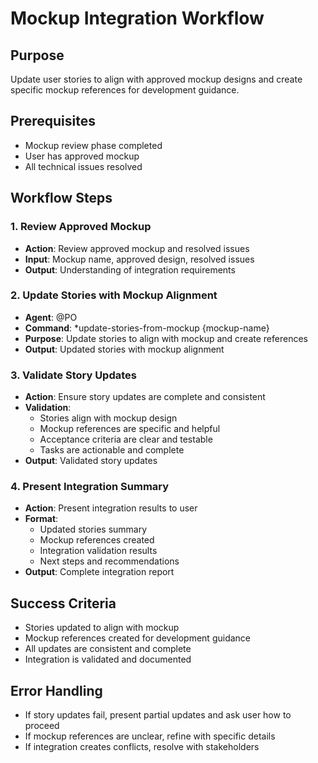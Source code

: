 # Mockup Integration Workflow

## Purpose
Update user stories to align with approved mockup designs and create specific mockup references for development guidance.

## Prerequisites
- Mockup review phase completed
- User has approved mockup
- All technical issues resolved

## Workflow Steps

### 1. Review Approved Mockup
- **Action**: Review approved mockup and resolved issues
- **Input**: Mockup name, approved design, resolved issues
- **Output**: Understanding of integration requirements

### 2. Update Stories with Mockup Alignment
- **Agent**: @PO
- **Command**: *update-stories-from-mockup {mockup-name}
- **Purpose**: Update stories to align with mockup and create references
- **Output**: Updated stories with mockup alignment

### 3. Validate Story Updates
- **Action**: Ensure story updates are complete and consistent
- **Validation**:
  - Stories align with mockup design
  - Mockup references are specific and helpful
  - Acceptance criteria are clear and testable
  - Tasks are actionable and complete
- **Output**: Validated story updates

### 4. Present Integration Summary
- **Action**: Present integration results to user
- **Format**:
  - Updated stories summary
  - Mockup references created
  - Integration validation results
  - Next steps and recommendations
- **Output**: Complete integration report

## Success Criteria
- Stories updated to align with mockup
- Mockup references created for development guidance
- All updates are consistent and complete
- Integration is validated and documented

## Error Handling
- If story updates fail, present partial updates and ask user how to proceed
- If mockup references are unclear, refine with specific details
- If integration creates conflicts, resolve with stakeholders
